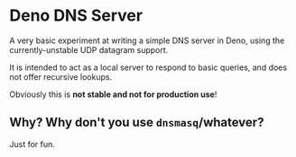 # Deno DNS Server

A very basic experiment at writing a simple DNS server in Deno, using the
currently-unstable UDP datagram support.

It is intended to act as a local server to respond to basic queries, and does
not offer recursive lookups.

Obviously this is **not stable and not for production use**!

## Why? Why don't you use `dnsmasq`/whatever?

Just for fun.